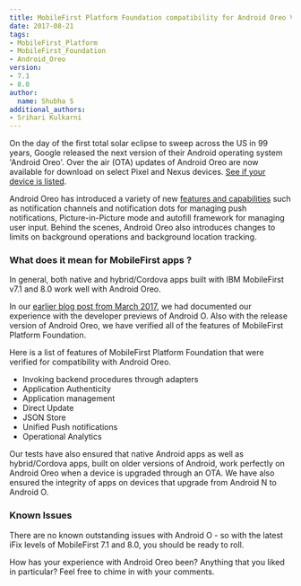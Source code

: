 ```yaml
---
title: MobileFirst Platform Foundation compatibility for Android Oreo Version 
date: 2017-08-21
tags:
- MobileFirst_Platform
- MobileFirst_Foundation
- Android_Oreo
version:
- 7.1
- 8.0
author:
  name: Shubha S
additional_authors:
- Srihari Kulkarni
---
```


On the day of the first total solar eclipse to sweep across the US in 99 years, Google released the next version of their Android operating system 'Android Oreo'. Over the air (OTA) updates of Android Oreo are now available for download on select Pixel and Nexus devices. [See if your device is listed](https://developer.android.com/about/versions/o/download.html).

Android Oreo has introduced a variety of new [features and capabilities](http://www.androidauthority.com/android-8-0-review-758783/) such as notification channels and notification dots for managing push notifications, Picture-in-Picture mode and autofill framework for managing user input. Behind the scenes, Android Oreo also introduces changes to limits on background operations and background location tracking. 

### What does it mean for MobileFirst apps ?

In general, both native and hybrid/Cordova apps built with IBM MobileFirst v7.1 and 8.0 work well with Android Oreo. 

In our [earlier blog post from March 2017](https://mobilefirstplatform.ibmcloud.com/blog/2017/07/03/mobilefirst-android-o/), we had documented our experience with the developer previews of Android O. Also with the release version of Android Oreo, 
we have verified all of the features of MobileFirst Platform Foundation. 

Here is a list of features of MobileFirst Platform Foundation that were verified for compatibility with Android Oreo.

* Invoking backend procedures through adapters
* Application Authenticity
* Application management
* Direct Update
* JSON Store 
* Unified Push notifications
* Operational Analytics 

Our tests have also ensured that native Android apps as well as hybrid/Cordova apps, built on older versions of Android, work perfectly on Android Oreo when a device is upgraded through an OTA. We have also ensured the integrity of apps on devices that upgrade from Android N to Android O. 

### Known Issues
There are no known outstanding issues with Android O - so with the latest iFix levels of MobileFirst 7.1 and 8.0, you should be ready to roll. 

How has your experience with Android Oreo been? Anything that you liked in particular? Feel free to chime in with your comments. 
